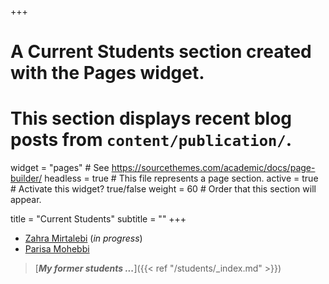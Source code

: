 +++
# A Current Students section created with the Pages widget.
# This section displays recent blog posts from `content/publication/`.

widget = "pages"  # See https://sourcethemes.com/academic/docs/page-builder/
headless = true  # This file represents a page section.
active = true  # Activate this widget? true/false
weight = 60  # Order that this section will appear.

title = "Current Students"
subtitle = ""
+++
* [Zahra Mirtalebi](https://www.linkedin.com/in/zahra-mirtalebi-54954a219/) (_in progress_)
* [Parisa Mohebbi](https://www.linkedin.com/in/parisa-v-mohebbi-15015b178/)
> [***My former students ...***]({{< ref "/students/_index.md" >}})
